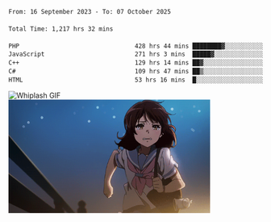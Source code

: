 


  
 
 <!--START_SECTION:waka-->

```txt
From: 16 September 2023 - To: 07 October 2025

Total Time: 1,217 hrs 32 mins

PHP                                428 hrs 44 mins ████████▓░░░░░░░░░░░░░░░░   34.86 %
JavaScript                         271 hrs 3 mins  █████▓░░░░░░░░░░░░░░░░░░░   22.04 %
C++                                129 hrs 14 mins ██▓░░░░░░░░░░░░░░░░░░░░░░   10.51 %
C#                                 109 hrs 47 mins ██▒░░░░░░░░░░░░░░░░░░░░░░   08.93 %
HTML                               53 hrs 16 mins  █░░░░░░░░░░░░░░░░░░░░░░░░   04.33 %
```

<!--END_SECTION:waka-->

<p>
  <img src="whiplash.gif" alt="Whiplash GIF" width="420" height="500"/>
  <img src="kumiko_run.gif" alt="Kumiko Run GIF" width="400"/>
</p>

